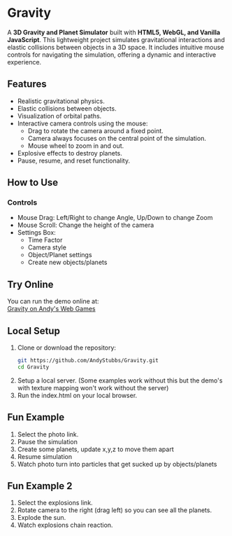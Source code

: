 # Gravity

A **3D Gravity and Planet Simulator** built with **HTML5, WebGL, and Vanilla JavaScript**. This lightweight project simulates gravitational interactions and elastic collisions between objects in a 3D space. It includes intuitive mouse controls for navigating the simulation, offering a dynamic and interactive experience.

## Features
- Realistic gravitational physics.
- Elastic collisions between objects.
- Visualization of orbital paths.
- Interactive camera controls using the mouse:
	- Drag to rotate the camera around a fixed point.
	- Camera always focuses on the central point of the simulation.
	- Mouse wheel to zoom in and out.
- Explosive effects to destroy planets.
- Pause, resume, and reset functionality.

## How to Use

### Controls
- Mouse Drag: Left/Right to change Angle, Up/Down to change Zoom
- Mouse Scroll: Change the height of the camera
- Settings Box:
   * Time Factor
   * Camera style
   * Object/Planet settings
   * Create new objects/planets

## Try Online
You can run the demo online at:  
[Gravity on Andy's Web Games](https://andyswebgames.com/apps/gravity/)

## Local Setup

1. Clone or download the repository:
   ```bash
   git https://github.com/AndyStubbs/Gravity.git
   cd Gravity
   ```
2. Setup a local server. (Some examples work without this but the demo's with texture mapping won't work without the server)
3. Run the index.html on your local browser.

## Fun Example

1. Select the photo link.
2. Pause the simulation
3. Create some planets, update x,y,z to move them apart
4. Resume simulation
5. Watch photo turn into particles that get sucked up by objects/planets

## Fun Example 2

1. Select the explosions link.
2. Rotate camera to the right (drag left) so you can see all the planets.
2. Explode the sun.
3. Watch explosions chain reaction.